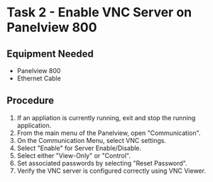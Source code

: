 # Task 2 - Enable VNC Server on Panelview 800

## Equipment Needed

-   Panelview 800
-   Ethernet Cable


## Procedure

1.  If an appliation is currently running, exit and stop the running application.
2.  From the main menu of the Panelview, open "Communication".
3.  On the Communication Menu, select VNC settings.
4.  Select "Enable" for Server Enable/Disable.
5.  Select either "View-Only" or "Control".
6.  Set associated passwords by selecting "Reset Password".
7.  Verify the VNC server is configured correctly using VNC Viewer.
